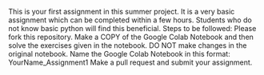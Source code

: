 This is your first assignment in this summer project. 
It is a very basic assignment which can be completed within a few hours. Students who do not know basic python will find this beneficial.
Steps to be followed:
Please fork this repository. 
Make a COPY of the Google Colab Notebook and then solve the exercises given in the notebook. DO NOT make changes in the original notebook.
Name the Google Colab Notebook in this format: YourName_Assignment1
Make a pull request and submit your assignment. 
